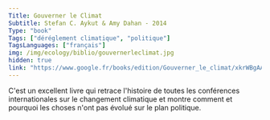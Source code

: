 ```yaml
---
Title: Gouverner le Climat
Subtitle: Stefan C. Aykut & Amy Dahan - 2014
Type: "book"
Tags: ["déréglement climatique", "politique"]
TagsLanguages: ["français"]
img: /img/ecology/biblio/gouvernerleclimat.jpg
hidden: true
link: "https://www.google.fr/books/edition/Gouverner_le_climat/xkrWBgAAQBAJ?hl=fr&gbpv=1&printsec=frontcover"
---
```


C'est un excellent livre qui retrace l'histoire de toutes les conférences internationales sur le changement climatique et montre comment et pourquoi les choses n'ont pas évolué sur le plan politique.